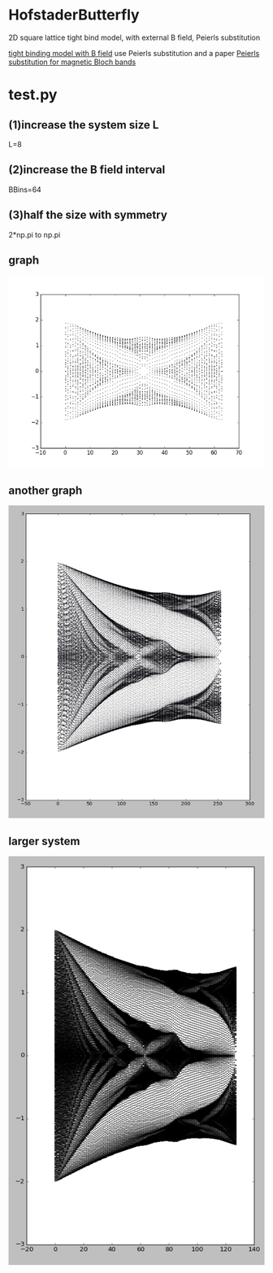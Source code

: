 # HofstaderButterfly
2D square lattice tight bind model, with external B field, Peierls substitution

[tight binding model with B field](https://topocondmat.org/w2_majorana/Peierls.html) use Peierls substitution 
and a paper [Peierls substitution for magnetic Bloch bands](https://arxiv.org/pdf/1312.5931.pdf)


# test.py
## (1)increase the system size L
L=8

## (2)increase the B field interval
BBins=64

## (3)half the size with symmetry
2*np.pi to np.pi


## graph
![8x8 lattice, 64 B fileds ](https://github.com/Jian2017/HofstaderButterfly/blob/master/plot.png?raw=true)


## another graph
![16x16 lattice, 256 B fileds ](https://github.com/Jian2017/HofstaderButterfly/blob/master/butterfly2.png?raw=true)


## larger system
![32x32 lattice](https://github.com/Jian2017/HofstaderButterfly/blob/master/butterfly.png?raw=true)
